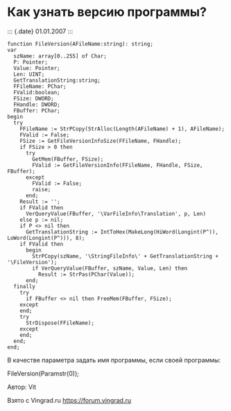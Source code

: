 Как узнать версию программы?
============================

::: {.date}
01.01.2007
:::

    function FileVersion(AFileName:string): string;
    var
      szName: array[0..255] of Char;
      P: Pointer;
      Value: Pointer;
      Len: UINT;
      GetTranslationString:string;
      FFileName: PChar;
      FValid:boolean;
      FSize: DWORD;
      FHandle: DWORD;
      FBuffer: PChar;
    begin
      try
        FFileName := StrPCopy(StrAlloc(Length(AFileName) + 1), AFileName);
        FValid := False;
        FSize := GetFileVersionInfoSize(FFileName, FHandle);
        if FSize > 0 then
          try
            GetMem(FBuffer, FSize);
            FValid := GetFileVersionInfo(FFileName, FHandle, FSize, FBuffer);
          except
            FValid := False;
            raise;
          end;
        Result := '';
        if FValid then
          VerQueryValue(FBuffer, '\VarFileInfo\Translation', p, Len)
        else p := nil;
        if P <> nil then
          GetTranslationString := IntToHex(MakeLong(HiWord(Longint(P^)), LoWord(Longint(P^))), 8);
        if FValid then
          begin
            StrPCopy(szName, '\StringFileInfo\' + GetTranslationString + '\FileVersion');
            if VerQueryValue(FBuffer, szName, Value, Len) then
              Result := StrPas(PChar(Value));
          end;
      finally
        try
          if FBuffer <> nil then FreeMem(FBuffer, FSize);
        except
        end;
        try
          StrDispose(FFileName);
        except
        end;
      end;
    end;

В качестве параметра задать имя программы, если своей программы:

FileVersion(Paramstr(0));

Автор: Vit

Взято с Vingrad.ru <https://forum.vingrad.ru>
